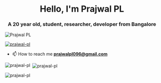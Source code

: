 <h1 align="center">Hello, I'm Prajwal PL</h1>

<h3 align="center">A 20 year old, student, researcher, developer from Bangalore</h3>

<p align="left"> <img src="https://komarev.com/ghpvc/?username=prajwal-pl&label=Profile%20views&color=0e75b6&style=flat" alt="Prajwal PL" /> </p>

<p align="left"> <a href="https://github.com/ryo-ma/github-profile-trophy"><img src="https://github-profile-trophy.vercel.app/?username=prajwal-pl" alt="prajwal-pl" /></a> </p>

- 📫 How to reach me **prajwalpl096@gmail.com**

<p><img align="left" src="https://github-readme-stats.vercel.app/api/top-langs?username=prajwal-pl&show_icons=true&locale=en&layout=compact" alt="prajwal-pl" /></p>

<p>&nbsp;<img align="center" src="https://github-readme-stats.vercel.app/api?username=prajwal-pl&show_icons=true&locale=en" alt="prajwal-pl" /></p>

<p><img align="center" src="https://github-readme-streak-stats.herokuapp.com/?user=prajwal-pl&" alt="prajwal-pl" /></p>
